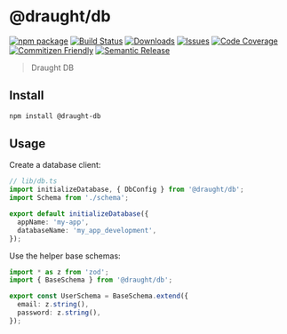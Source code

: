 # @draught/db

[![npm package][npm-img]][npm-url]
[![Build Status][build-img]][build-url]
[![Downloads][downloads-img]][downloads-url]
[![Issues][issues-img]][issues-url]
[![Code Coverage][codecov-img]][codecov-url]
[![Commitizen Friendly][commitizen-img]][commitizen-url]
[![Semantic Release][semantic-release-img]][semantic-release-url]

> Draught DB

## Install

```bash
npm install @draught-db
```

## Usage

Create a database client:

```ts
// lib/db.ts
import initializeDatabase, { DbConfig } from '@draught/db';
import Schema from './schema';

export default initializeDatabase({
  appName: 'my-app',
  databaseName: 'my_app_development',
});
```

Use the helper base schemas:

```ts
import * as z from 'zod';
import { BaseSchema } from '@draught/db';

export const UserSchema = BaseSchema.extend({
  email: z.string(),
  password: z.string(),
});
```

[build-img]: https://github.com/davewasmer/draught-db/actions/workflows/release.yml/badge.svg
[build-url]: https://github.com/davewasmer/draught-db/actions/workflows/release.yml
[downloads-img]: https://img.shields.io/npm/dt/@draught/db
[downloads-url]: https://www.npmtrends.com/@draught/db
[npm-img]: https://img.shields.io/npm/v/@draught/db
[npm-url]: https://www.npmjs.com/package/@draught/db
[issues-img]: https://img.shields.io/github/issues/davewasmer/draught-db
[issues-url]: https://github.com/davewasmer/draught-db/issues
[codecov-img]: https://codecov.io/gh/davewasmer/draught-db/branch/main/graph/badge.svg
[codecov-url]: https://codecov.io/gh/davewasmer/draught-db
[semantic-release-img]: https://img.shields.io/badge/%20%20%F0%9F%93%A6%F0%9F%9A%80-semantic--release-e10079.svg
[semantic-release-url]: https://github.com/semantic-release/semantic-release
[commitizen-img]: https://img.shields.io/badge/commitizen-friendly-brightgreen.svg
[commitizen-url]: http://commitizen.github.io/cz-cli/
